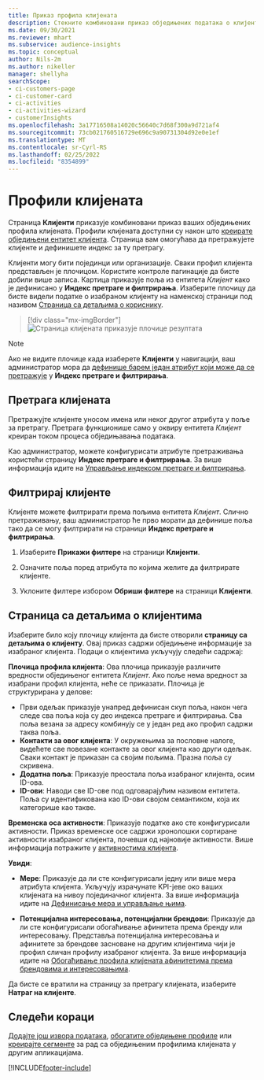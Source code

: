 ```yaml
---
title: Приказ профила клијената
description: Стекните комбиновани приказ обједињених података о клијентима.
ms.date: 09/30/2021
ms.reviewer: mhart
ms.subservice: audience-insights
ms.topic: conceptual
author: Nils-2m
ms.author: nikeller
manager: shellyha
searchScope:
- ci-customers-page
- ci-customer-card
- ci-activities
- ci-activities-wizard
- customerInsights
ms.openlocfilehash: 3a17716508a14020c56640c7d68f300a9d721af4
ms.sourcegitcommit: 73cb021760516729e696c9a90731304d92e0e1ef
ms.translationtype: MT
ms.contentlocale: sr-Cyrl-RS
ms.lasthandoff: 02/25/2022
ms.locfileid: "8354899"
---
```

# <a name="customer-profiles"></a>Профили клијената

Страница **Клијенти** приказује комбиновани приказ ваших обједињених профила клијената. Профили клијената доступни су након што [креирате обједињени ентитет клијента](data-unification.md). Страница вам омогућава да претражујете клијенте и дефинишете индекс за ту претрагу.

Клијенти могу бити појединци или организације. Сваки профил клијента представљен је плочицом. Користите контроле пагинације да бисте добили више записа. Картица приказује поља из ентитета *Клијент* како је дефинисано у **Индекс претраге и филтрирања**. Изаберите плочицу да бисте видели податке о изабраном клијенту на наменској страници под називом [Страница са детаљима о кориснику](customer-profiles.md#customer-details-page).

> [!div class="mx-imgBorder"] 
> ![Страница клијената приказује плочице резултата](media/customers-page-result-tiles-B2C.png "Страница клијената приказује плочице резултата")

> [!NOTE]
> Ако не видите плочице када изаберете **Клијенти** у навигацији, ваш администратор мора да [дефинише барем један атрибут који може да се претражује](search-filter-index.md) у **Индекс претраге и филтрирања**.

## <a name="search-for-customers"></a>Претрага клијената

Претражујте клијенте уносом имена или неког другог атрибута у поље за претрагу. Претрага функционише само у оквиру ентитета _Клијент_ креиран током процеса обједињавања података.

Као администратор, можете конфигурисати атрибуте претраживања користећи страницу **Индекс претраге и филтрирања**. За више информација идите на [Управљање индексом претраге и филтрирања](search-filter-index.md).

## <a name="filter-customers"></a>Филтрирај клијенте

Клијенте можете филтрирати према пољима ентитета _Клијент_. Слично претраживању, ваш администратор ће прво морати да дефинише поља тако да се могу филтрирати на страници **Индекс претраге и филтрирања**.

1. Изаберите **Прикажи филтере** на страници **Клијенти**.

1. Означите поља поред атрибута по којима желите да филтрирате клијенте.

1. Уклоните филтере избором **Обриши филтере** на страници **Клијенти**.

## <a name="customer-details-page"></a>Страница са детаљима о клијентима

Изаберите било коју плочицу клијента да бисте отворили **страницу са детаљима о клијенту**. Овај приказ садржи обједињене информације за изабраног клијента. Подаци о клијентима укључују следећи садржај:

**Плочица профила клијента**: Ова плочица приказује различите вредности обједињеног ентитета _Клијент_. Ако поље нема вредност за изабрани профил клијента, неће се приказати. Плочица је структурирана у делове:  
  - Први одељак приказује унапред дефинисан скуп поља, након чега следе сва поља која су део индекса претраге и филтрирања. Сва поља везана за адресу комбинују се у један ред ако профил садржи таква поља. 
  - **Контакти за овог клијента**: У окружењима за пословне налоге, видећете све повезане контакте за овог клијента као други одељак. Сваки контакт је приказан са својим пољима. Празна поља су скривена.
  - **Додатна поља**: Приказује преостала поља изабраног клијента, осим ID-ова. 
  - **ID-ови**: Наводи све ID-ове под одговарајућим називом ентитета. Поља су идентификована као ID-ови својом семантиком, која их категорише као такве.

**Временска оса активности**: Приказује податке ако сте конфигурисали активности. Приказ временске осе садржи хронолошки сортиране активности изабраног клијента, почевши од најновије активности. Више информација потражите у [активностима клијента](activities.md).

**Увиди**:  
  - **Мере**: Приказује да ли сте конфигурисали једну или више мера атрибута клијента. Укључују израчунате KPI-јеве око ваших клијената на нивоу појединачног клијента. За више информација идите на [Дефинисање мера и управљање њима](measures.md).

  - **Потенцијална интересовања, потенцијални брендови**: Приказује да ли сте конфигурисали обогаћивање афинитета према бренду или интересовању. Представља потенцијална интересовања и афинитете за брендове засноване на другим клијентима чији је профил сличан профилу изабраног клијента. За више информација идите на [Обогаћивање профила клијената афинитетима према брендовима и интересовањима](enrichment-microsoft.md).

Да бисте се вратили на страницу за претрагу клијената, изаберите **Натраг на клијенте**.

## <a name="next-steps"></a>Следећи кораци

[Додајте још извора података](data-sources.md), [обогатите обједињене профиле](enrichment-hub.md) или [креирајте сегменте](segments.md) за рад са обједињеним профилима клијената у другим апликацијама.


[!INCLUDE[footer-include](../includes/footer-banner.md)]
